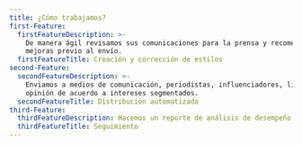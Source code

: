 ```yaml
---
title: ¿Cómo trabajamos?
first-Feature:
  firstFeatureDescription: >-
    De manera ágil revisamos sus comunicaciones para la prensa y recomendamos
    mejoras previo al envío.
  firstFeatureTitle: Creación y corrección de estilos
second-Feature:
  secondFeatureDescription: >-
    Enviamos a medios de comunicación, periodistas, influenciadores, líderes de
    opinión de acuerdo a intereses segmentados.
  secondFeatureTitle: Distribución automatizada
third-Feature:
  thirdFeatureDescription: Hacemos un reporte de análisis de desempeño del comunicado enviado
  thirdFeatureTitle: Seguimiento
---
```


